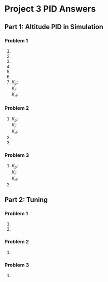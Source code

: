 # Project 3 PID Answers

## Part 1: Altitude PID in Simulation

### Problem 1
  1.
  2.
  3.
  4.
  5.
  6.
  7.  $K_p$:  
      $K_i$:  
      $K_d$:  

### Problem 2
  1.  $K_p$:  
      $K_i$:  
      $K_d$:  
  2.
  3.

### Problem 3
  1.  $K_p$:  
      $K_i$:  
      $K_d$:  
  2.  

## Part 2: Tuning

### Problem 1
  1.  
  2.  

### Problem 2
  1.

### Problem 3
  1.
